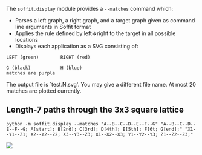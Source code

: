 
The `soffit.display` module provides a `--matches` command which:
  * Parses a left graph, a right graph, and a target graph given as command line arguments in Soffit format
  * Applies the rule defined by left=>right to the target in all possible locations
  * Displays each application as a SVG consisting of:

```
LEFT (green)        RIGHT (red)

G (black)           H (blue)
matches are purple
```

The output file is `test.N.svg'.  You may give a different file name.  At
most 20 matches are plotted currently.

## Length-7 paths through the 3x3 square lattice

```python -m soffit.display --matches "A--B--C--D--E--F--G" "A--B--C--D--E--F--G; A[start]; B[2nd]; C[3rd]; D[4th]; E[5th]; F[6t; G[end];" "X1--Y1--Z1; X2--Y2--Z2; X3--Y3--Z3; X1--X2--X3; Y1--Y2--Y3; Z1--Z2--Z3;"```

![](example-square-lattice-path.svg)
